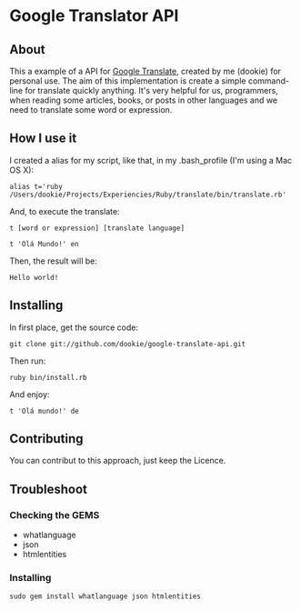# Google Translator API

## About
This a example of a API for [Google Translate](http://translate.google.com.br/), created by me (dookie) for personal use.
The aim of this implementation is create a simple command-line for translate quickly anything. It's very helpful for us, programmers, when reading some articles, books, or posts in other languages and we need to translate some word or expression.

## How I use it
I created a alias for my script, like that, in my .bash_profile (I'm using a Mac OS X):

	alias t='ruby /Users/dookie/Projects/Experiencies/Ruby/translate/bin/translate.rb'

And, to execute the translate:

	t [word or expression] [translate language]

	t 'Olá Mundo!' en
	
Then, the result will be:

	Hello world!

## Installing
In first place, get the source code:
	
	git clone git://github.com/dookie/google-translate-api.git


Then run:
	
	ruby bin/install.rb


And enjoy:

	t 'Olá mundo!' de

## Contributing
You can contribut to this approach, just keep the Licence.

## Troubleshoot

### Checking the GEMS

* whatlanguage
* json
* htmlentities

### Installing
	sudo gem install whatlanguage json htmlentities